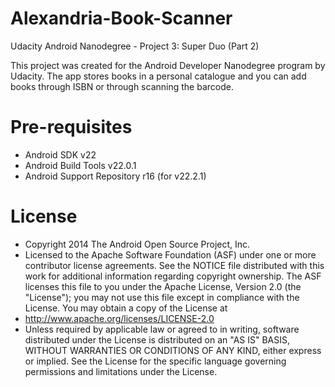 # Alexandria-Book-Scanner
Udacity Android Nanodegree - Project 3: Super Duo (Part 2)

This project was created for the Android Developer Nanodegree program by Udacity. The app stores books in a personal catalogue and you can add books through ISBN or through scanning the barcode.

# Pre-requisites

* Android SDK v22
* Android Build Tools v22.0.1
* Android Support Repository r16 (for v22.2.1)

# License

* Copyright 2014 The Android Open Source Project, Inc.
* Licensed to the Apache Software Foundation (ASF) under one or more contributor license agreements. See the NOTICE file distributed with this work for additional information regarding copyright ownership. The ASF licenses this file to you under the Apache License, Version 2.0 (the "License"); you may not use this file except in compliance with the License. You may obtain a copy of the License at
* http://www.apache.org/licenses/LICENSE-2.0
* Unless required by applicable law or agreed to in writing, software distributed under the License is distributed on an "AS IS" BASIS, WITHOUT WARRANTIES OR CONDITIONS OF ANY KIND, either express or implied. See the License for the specific language governing permissions and limitations under the License.
